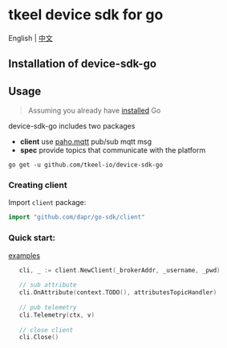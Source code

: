 # tkeel device sdk for go

English | [中文](README_zh.md)



## Installation of device-sdk-go

## Usage
> Assuming you already have [installed](https://golang.org/doc/install) Go

device-sdk-go includes two packages

- __client__ use [paho.mqtt](github.com/eclipse/paho.mqtt.golang) pub/sub mqtt msg
- __spec__ provide topics that communicate with the platform

``` shell
go get -u github.com/tkeel-io/device-sdk-go
```

### Creating client

Import  `client` package:

```go
import "github.com/dapr/go-sdk/client"
```

### Quick start:

[examples](examples/tkeel.go)

```go
   cli, _ := client.NewClient(_brokerAddr, _username, _pwd)
   
   // sub attribute
   cli.OnAttribute(context.TODO(), attributesTopicHandler)
   
   // pub telemetry
   cli.Telemetry(ctx, v)
   
   // close client
   cli.Close()
```


